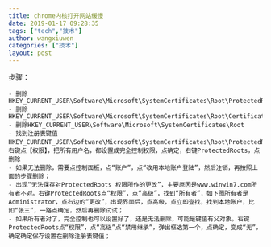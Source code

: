 ```yaml
---
title: chrome内核打开网站缓慢
date: 2019-01-17 09:28:35
tags: ["tech","技术"]
author: wangxiuwen
categories: ["技术"]
layout: post
---
```


步骤：

	- 删除HKEY_CURRENT_USER\Software\Microsoft\SystemCertificates\Root\ProtectedRoots
	- 删除HKEY_CURRENT_USER\Software\Microsoft\SystemCertificates\Root\Certificates
	- 删除HKEY_CURRENT_USER\Software\Microsoft\SystemCertificates\Root
	- 找到注册表键值HKEY_CURRENT_USER\Software\Microsoft\SystemCertificates\Root\ProtectedRoots，右键点【权限】，把所有用户名，都设置成完全控制权限，点确定，右键ProtectedRoots，点删除
	- 如果无法删除，需要点控制面板，点“账户”，点“改用本地账户登陆”，然后注销，再按照上面的步骤删除；
	- 出现“无法保存对ProtectedRoots 权限所作的更改”，主要原因是www.winwin7.com所有者不对。右键ProtectedRoots点“权限”，点“高级”，找到“所有者”，如下图所有者是Administrator，点右边的“更改”，出现界面后，点高级，点立即查找，找到本地账户，比如“张三”，一路点确定，然后再删除试试；
	- 如果所有者对了，完全控制也可以设置好了，还是无法删除，可能是键值有父对象。右键ProtectedRoots点“权限”，点“高级”点“禁用继承”，弹出框选第一个，点确定，变成“无”，确定确定保存设置在删除注册表键值；